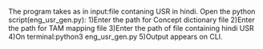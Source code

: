 The program takes as in input:file contaning USR in hindi.
Open the python script(eng_usr_gen.py):
    1)Enter the path for Concept dictionary file
    2)Enter the path for TAM mapping file
    3)Enter the path of file containing hindi USR
    4)On terminal:python3 eng_usr_gen.py
    5)Output appears on CLI.